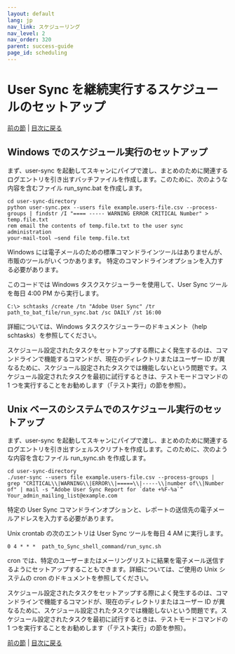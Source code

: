 ```yaml
---
layout: default
lang: jp
nav_link: スケジューリング
nav_level: 2
nav_order: 320
parent: success-guide
page_id: scheduling
---
```


# User Sync を継続実行するスケジュールのセットアップ


[前の節](command_line_options.md) \| [目次に戻る](index.md)

## Windows でのスケジュール実行のセットアップ

まず、user-sync を起動してスキャンにパイプで渡し、まとめのために関連するログエントリを引き出すバッチファイルを作成します。このために、次のような内容を含むファイル run_sync.bat を作成します。

	cd user-sync-directory
	python user-sync.pex --users file example.users-file.csv --process-groups | findstr /I "==== ----- WARNING ERROR CRITICAL Number" > temp.file.txt
	rem email the contents of temp.file.txt to the user sync administration
	your-mail-tool –send file temp.file.txt


Windows には電子メールのための標準コマンドラインツールはありませんが、市販のツールがいくつかあります。
特定のコマンドラインオプションを入力する必要があります。

このコードでは Windows タスクスケジューラーを使用して、User Sync ツールを毎日 4:00 PM から実行します。

	C:\> schtasks /create /tn "Adobe User Sync" /tr path_to_bat_file/run_sync.bat /sc DAILY /st 16:00

詳細については、Windows タスクスケジューラーのドキュメント（help schtasks）を参照してください。

スケジュール設定されたタスクをセットアップする際によく発生するのは、コマンドラインで機能するコマンドが、現在のディレクトリまたはユーザー ID が異なるために、スケジュール設定されたタスクでは機能しないという問題です。スケジュール設定されたタスクを最初に試行するときは、テストモードコマンドの 1 つを実行することをお勧めします（「テスト実行」の節を参照）。


## Unix ベースのシステムでのスケジュール実行のセットアップ

まず、user-sync を起動してスキャンにパイプで渡し、まとめのために関連するログエントリを引き出すシェルスクリプトを作成します。このために、次のような内容を含むファイル run_sync.sh を作成します。

	cd user-sync-directory
	./user-sync --users file example.users-file.csv --process-groups |  grep "CRITICAL\\|WARNING\\|ERROR\\|=====\\|-----\\|number of\\|Number of" | mail -s “Adobe User Sync Report for `date +%F-%a`” 
    Your_admin_mailing_list@example.com


特定の User Sync コマンドラインオプションと、レポートの送信先の電子メールアドレスを入力する必要があります。

Unix crontab の次のエントリは User Sync ツールを毎日 4 AM に実行します。

	0 4 * * *  path_to_Sync_shell_command/run_sync.sh

cron では、特定のユーザーまたはメーリングリストに結果を電子メール送信するようにセットアップすることもできます。詳細については、ご使用の Unix システムの cron のドキュメントを参照してください。

スケジュール設定されたタスクをセットアップする際によく発生するのは、コマンドラインで機能するコマンドが、現在のディレクトリまたはユーザー ID が異なるために、スケジュール設定されたタスクでは機能しないという問題です。スケジュール設定されたタスクを最初に試行するときは、テストモードコマンドの 1 つを実行することをお勧めします（「テスト実行」の節を参照）。


[前の節](command_line_options.md) \| [目次に戻る](index.md)

